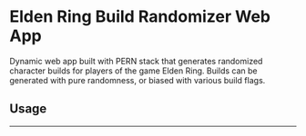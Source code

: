 # Elden Ring Build Randomizer Web App
Dynamic web app built with PERN stack that generates randomized character builds for players of the game Elden Ring. Builds can be generated with pure randomness, or biased with various build flags.

## Usage
---
